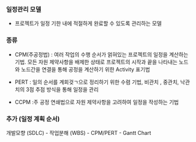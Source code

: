 ### 일정관리 모델
- 프로젝트가 일정 기한 내에 적절하게 완료할 수 있도록 관리하는 모델
### 종류
- CPM(주공정법) : 여러 작업의 수행 순서가 얽혀있는 프로젝트의 일정을 계산하는 기법. 모든 자원 제약사항을 배제한 상태로 프로젝트의 시작과 끝을 나타내는 노드와 노드간을 연결을 통해 공정을 계산하기 위한 Activity 표기법

- PERT : 일의 순서를 계회겆ㄱ으로 정리하기 위한 수렴 기법, 비관치 , 중관치, 낙관치의 3점 추점 방식을 통해 일정을 관리

- CCPM :주 공정 연쇄법으로 자원 제약사항을 고려하여 일정을 작성하는 기법

### 추가 (일정 계획 순서)
 
개발모향 (SDLC) - 작업분해 (WBS) -  CPM/PERT - Gantt Chart